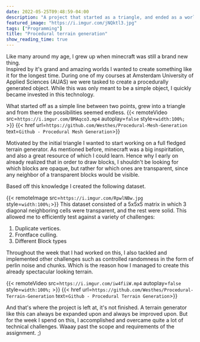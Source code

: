 ```yaml
---
date: 2022-05-25T09:48:59-04:00 
description: "A project that started as a triangle, and ended as a world"
featured_image: "https://i.imgur.com/jNQktl3.jpg"
tags: ["Programming"]
title: "Procedural terrain generation"
show_reading_time: true
---
```


Like many around my age, I grew up when minecraft was still a brand new thing.\
Inspired by it's grand and amazing worlds I wanted to create something like it for the longest time.
During one of my courses at Amsterdam University of Applied Sciences (AUAS) we were tasked to create a procedurally generated object. While this was only meant to be a simple object, I quickly became invested in this technology.

What started off as a simple line between two points, grew into a triangle and from there the possibilities seemed endless.
{{< remoteVideo src=`https://i.imgur.com/BMAqco3.mp4` autoplay=`false` style=`width:100%;` >}}
{{< href url=`https://github.com/Westhes/Procedural-Mesh-Generation` text=`Github - Procedural Mesh Generation`>}}

Motivated by the initial triangle I wanted to start working on a full fledged terrain generator.
As mentioned before, minecraft was a big inspiritation, and also a great resource of which I could learn.
Hence why I early on already realized that in order to draw blocks, I shouldn't be looking for which blocks are opaque, but rather for which ones are transparent, since any neighbor of a transparent blocks would be visible.

Based off this knowledge I created the following dataset.

{{< remoteImage src=`https://i.imgur.com/RpwlNBw.jpg` style=`width:100%;`>}}
This dataset consisted of a 5x5x5 matrix in which 3 diagonal neighboring cells were transparent, and the rest were solid.
This allowed me to efficiently test against a variety of challenges:
1. Duplicate vertices.
2. Frontface culling.
3. Different Block types

Throughout the week that I had worked on this, I also tackled and implemented other challenges such as controlled randomness in the form of perlin noise and chunks. Which is the reason how I managed to create this already spectacular looking terrain.

{{< remoteVideo src=`https://i.imgur.com/iw4fiiW.mp4` autoplay=`false` style=`width:100%;` >}}
{{< href url=`https://github.com/Westhes/Procedural-Terrain-Generation` text=`Github - Procedural Terrain Generation`>}}

And that's where the project is left at, it's not finished. A terrain generator like this can always be expanded upon and always be improved upon. But for the week I spend on this, I accomplished and overcame quite a lot of technical challenges.
Waaay past the scope and requirements of the assignment. ;)
